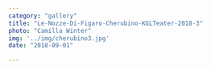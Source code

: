 ```yaml
---
category: "gallery"
title: "Le-Nozze-Di-Figaro-Cherubino-KGLTeater-2018-3"
photo: "Camilla Winter"
img: '../img/cherubino3.jpg'
date: "2018-09-01"

---
```

